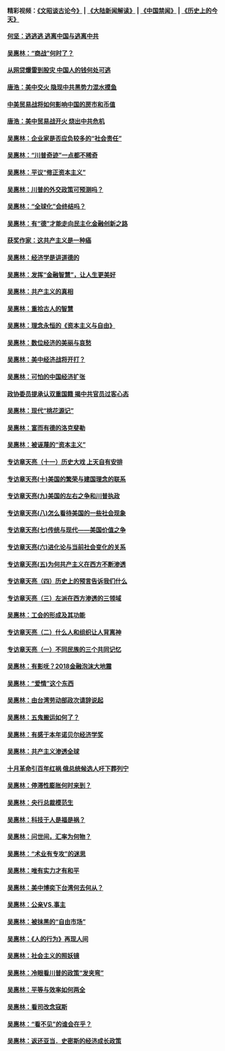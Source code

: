 #### 精彩视频：[《文昭谈古论今》](https://github.com/gfw-breaker/wenzhao/blob/master/README.md?t=11301231) | [《大陆新闻解读》](https://github.com/gfw-breaker/ntdtv-comedy/blob/master/README.md?t=11301231) | [《中国禁闻》](https://github.com/gfw-breaker/ntdtv-news/blob/master/README.md?t=11301231) | [《历史上的今天》](https://github.com/gfw-breaker/today-in-history/blob/master/README.md?t=11301231) 

#### [何坚：逃逃逃 逃离中国与逃离中共](../pages/nsc423/n10592891.md?t=11301231) 

#### [吴惠林：“商战”何时了？](../pages/nsc423/n10573558.md?t=11301231) 

#### [从网贷爆雷到股灾 中国人的钱何处可逃](../pages/nsc423/n10572800.md?t=11301231) 

#### [唐浩：美中交火 隐现中共黑势力混水摸鱼](../pages/nsc423/n10544040.md?t=11301231) 

#### [中美贸易战将如何影响中国的房市和币值](../pages/nsc423/n10543697.md?t=11301231) 

#### [唐浩：美中贸易战开火 烧出中共危机](../pages/nsc423/n10540126.md?t=11301231) 

#### [吴惠林：企业家是否应负较多的“社会责任”](../pages/nsc423/n10535022.md?t=11301231) 

#### [吴惠林：“川普奇迹”一点都不稀奇](../pages/nsc423/n10512808.md?t=11301231) 

#### [吴惠林：平议“修正资本主义”](../pages/nsc423/n10495724.md?t=11301231) 

#### [吴惠林：川普的外交政策可预测吗？](../pages/nsc423/n10462387.md?t=11301231) 

#### [吴惠林：“全球化”会终结吗？](../pages/nsc423/n10452838.md?t=11301231) 

#### [吴惠林：有“德”才能走向民主化金融创新之路](../pages/nsc423/n10432292.md?t=11301231) 

#### [获奖作家：这共产主义是一种癌](../pages/nsc423/n10431541.md?t=11301231) 

#### [吴惠林：经济学是讲道德的](../pages/nsc423/n10398014.md?t=11301231) 

#### [吴惠林：发挥“金融智慧”，让人生更美好](../pages/nsc423/n10375019.md?t=11301231) 

#### [吴惠林：共产主义的真相](../pages/nsc423/n10351394.md?t=11301231) 

#### [吴惠林：重拾古人的智慧](../pages/nsc423/n10337691.md?t=11301231) 

#### [吴惠林：理念永恒的《资本主义与自由》](../pages/nsc423/n10316274.md?t=11301231) 

#### [吴惠林：数位经济的美丽与哀愁](../pages/nsc423/n10292946.md?t=11301231) 

#### [吴惠林：美中经济战将开打？](../pages/nsc423/n10258825.md?t=11301231) 

#### [吴惠林：可怕的中国经济扩张](../pages/nsc423/n10219147.md?t=11301231) 

#### [政协委员提承认双重国籍 揭中共官员过客心态](../pages/nsc423/n10208809.md?t=11301231) 

#### [吴惠林：现代“桃花源记”](../pages/nsc423/n10185234.md?t=11301231) 

#### [吴惠林：富而有德的洛克斐勒](../pages/nsc423/n10142264.md?t=11301231) 

#### [吴惠林：被诬蔑的“资本主义”](../pages/nsc423/n10124816.md?t=11301231) 

#### [专访章天亮（十一）历史大戏 上天自有安排](../pages/nsc423/n10094905.md?t=11301231) 

#### [专访章天亮(十)美国的繁荣与建国理念的联系](../pages/nsc423/n10094899.md?t=11301231) 

#### [专访章天亮(九)美国的左右之争和川普执政](../pages/nsc423/n10094889.md?t=11301231) 

#### [专访章天亮(八)怎么看待美国的一些社会现象](../pages/nsc423/n10094857.md?t=11301231) 

#### [专访章天亮(七)传统与现代——美国价值之争](../pages/nsc423/n10093140.md?t=11301231) 

#### [专访章天亮(六)进化论与当前社会变化的关系](../pages/nsc423/n10092036.md?t=11301231) 

#### [专访章天亮(五)为何共产主义在西方不断渗透](../pages/nsc423/n10083620.md?t=11301231) 

#### [专访章天亮（四）历史上的预言告诉我们什么](../pages/nsc423/n10083606.md?t=11301231) 

#### [专访章天亮（三）左派在西方渗透的三领域](../pages/nsc423/n10081115.md?t=11301231) 

#### [吴惠林：工会的形成及其功能](../pages/nsc423/n10080633.md?t=11301231) 

#### [专访章天亮（二）什么人和组织让人背离神](../pages/nsc423/n10076637.md?t=11301231) 

#### [专访章天亮（一）不同民族的三个共同记忆](../pages/nsc423/n10074188.md?t=11301231) 

#### [吴惠林：有影呒？2018金融泡沫大地震](../pages/nsc423/n10040534.md?t=11301231) 

#### [吴惠林：“爱情”这个东西](../pages/nsc423/n10019423.md?t=11301231) 

#### [吴惠林：由台湾劳动部政次请辞说起](../pages/nsc423/n9979679.md?t=11301231) 

#### [吴惠林：五鬼搬运如何了？](../pages/nsc423/n9925338.md?t=11301231) 

#### [吴惠林：有感于本年诺贝尔经济学奖](../pages/nsc423/n9871883.md?t=11301231) 

#### [吴惠林：共产主义渗透全球](../pages/nsc423/n9812748.md?t=11301231) 

#### [十月革命引百年红祸 俄总统候选人吁下葬列宁](../pages/nsc423/n9810182.md?t=11301231) 

#### [吴惠林：停滞性膨胀何时来到？](../pages/nsc423/n9764136.md?t=11301231) 

#### [吴惠林：央行总裁模范生](../pages/nsc423/n9728134.md?t=11301231) 

#### [吴惠林：科技于人是福是祸？](../pages/nsc423/n9672982.md?t=11301231) 

#### [吴惠林：问世间，汇率为何物？](../pages/nsc423/n9621788.md?t=11301231) 

#### [吴惠林：“术业有专攻”的迷思](../pages/nsc423/n9580363.md?t=11301231) 

#### [吴惠林：唯有实力才有和平](../pages/nsc423/n9529599.md?t=11301231) 

#### [吴惠林：美中博奕下台湾何去何从？](../pages/nsc423/n9483598.md?t=11301231) 

#### [吴惠林：公亲VS.事主](../pages/nsc423/n9425637.md?t=11301231) 

#### [吴惠林：被抹黑的“自由市场”](../pages/nsc423/n9351545.md?t=11301231) 

#### [吴惠林：《人的行为》再现人间](../pages/nsc423/n9296339.md?t=11301231) 

#### [吴惠林：社会主义的照妖镜](../pages/nsc423/n9243460.md?t=11301231) 

#### [吴惠林：冷眼看川普的政策“发夹弯”](../pages/nsc423/n9120684.md?t=11301231) 

#### [吴惠林：平等与效率如何两全](../pages/nsc423/n9075430.md?t=11301231) 

#### [吴惠林：看司改念寇斯](../pages/nsc423/n9024915.md?t=11301231) 

#### [吴惠林：“看不见”的谁会在乎？](../pages/nsc423/n8977488.md?t=11301231) 

#### [吴惠林：返还亚当．史密斯的经济成长政策](../pages/nsc423/n8931896.md?t=11301231) 

